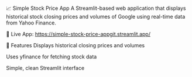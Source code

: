 
📈 Simple Stock Price App
A Streamlit-based web application that displays historical stock closing prices and volumes of Google using real-time data from Yahoo Finance.

🔗 Live App: https://simple-stock-price-appgit.streamlit.app/

🚀 Features
Displays historical closing prices and volumes

Uses yfinance for fetching stock data

Simple, clean Streamlit interface


